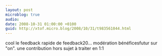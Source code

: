 ```yaml
---
layout: post
microblog: true
audio: 
date: 2008-10-31 01:00:00 +0100
guid: http://xtof.micro.blog/2008/10/31/t983561044.html
---
```

cool le feedback rapide de feedback20... modération bénéficesfutur sur "on". une contribution hors sujet à traiter en 1:1
